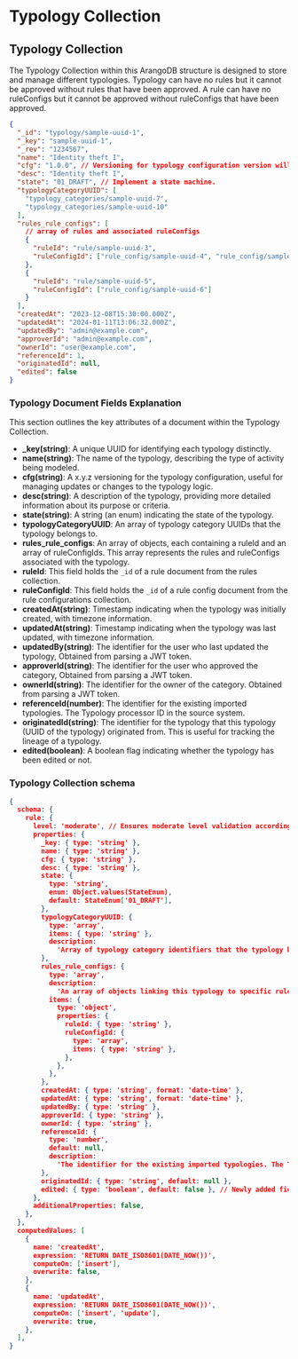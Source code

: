 <!-- SPDX-License-Identifier: Apache-2.0 -->
# Typology Collection

## Typology Collection

The Typology Collection within this ArangoDB structure is designed to store and manage different typologies.
Typology can have no rules but it cannot be approved without rules that have been approved.
A rule can have no ruleConfigs but it cannot be approved without ruleConfigs that have been approved.

```json
{
  "_id": "typology/sample-uuid-1",
  "_key": "sample-uuid-1",
  "_rev": "1234567",
  "name": "Identity theft I",
  "cfg": "1.0.0", // Versioning for typology configuration version will be managed manually in the Front End
  "desc": "Identity theft I",
  "state": "01_DRAFT", // Implement a state machine.
  "typologyCategoryUUID": [
    "typology_categories/sample-uuid-7",
    "typology_categories/sample-uuid-10"
  ],
  "rules_rule_configs": [
    // array of rules and associated ruleConfigs
    {
      "ruleId": "rule/sample-uuid-3",
      "ruleConfigId": ["rule_config/sample-uuid-4", "rule_config/sample-uuid-5"]
    },
    {
      "ruleId": "rule/sample-uuid-5",
      "ruleConfigId": ["rule_config/sample-uuid-6"]
    }
  ],
  "createdAt": "2023-12-08T15:30:00.000Z",
  "updatedAt": "2024-01-11T13:06:32.000Z",
  "updatedBy": "admin@example.com",
  "approverId": "admin@example.com",
  "ownerId": "user@example.com",
  "referenceId": 1,
  "originatedId": null,
  "edited": false
}
```

### Typology Document Fields Explanation

This section outlines the key attributes of a document within the Typology Collection.

- **\_key(string)**: A unique UUID for identifying each typology distinctly.
- **name(string)**: The name of the typology, describing the type of activity being modeled.
- **cfg(string)**: A x.y.z versioning for the typology configuration, useful for managing updates or changes to the typology logic.
- **desc(string)**: A description of the typology, providing more detailed information about its purpose or criteria.
- **state(string)**: A string (an enum) indicating the state of the typology.
- **typologyCategoryUUID**: An array of typology category UUIDs that the typology belongs to.
- **rules_rule_configs**: An array of objects, each containing a ruleId and an array of ruleConfigIds. This array represents the rules and ruleConfigs associated with the typology.
- **ruleId**: This field holds the `_id` of a rule document from the rules collection.
- **ruleConfigId**: This field holds the `_id` of a rule config document from the rule configurations collection.
- **createdAt(string)**: Timestamp indicating when the typology was initially created, with timezone information.
- **updatedAt(string)**: Timestamp indicating when the typology was last updated, with timezone information.
- **updatedBy(string)**: The identifier for the user who last updated the typology, Obtained from parsing a JWT token.
- **approverId(string)**: The identifier for the user who approved the category, Obtained from parsing a JWT token.
- **ownerId(string)**: The identifier for the owner of the category. Obtained from parsing a JWT token.
- **referenceId(number)**: The identifier for the existing imported typologies. The Typology processor ID in the source system.
- **originatedId(string)**: The identifier for the typology that this typology (UUID of the typology) originated from. This is useful for tracking the lineage of a typology.
- **edited(boolean)**: A boolean flag indicating whether the typology has been edited or not.

### Typology Collection schema

```json
{
  schema: {
    rule: {
      level: 'moderate', // Ensures moderate level validation according to ArangoDB documentation
      properties: {
        _key: { type: 'string' },
        name: { type: 'string' },
        cfg: { type: 'string' },
        desc: { type: 'string' },
        state: {
          type: 'string',
          enum: Object.values(StateEnum),
          default: StateEnum['01_DRAFT'],
        },
        typologyCategoryUUID: {
          type: 'array',
          items: { type: 'string' },
          description:
            'Array of typology category identifiers that the typology belongs to.',
        },
        rules_rule_configs: {
          type: 'array',
          description:
            'An array of objects linking this typology to specific rules and their configurations. Each object contains a ruleId and an array of associated ruleConfigIds, establishing a direct connection between the typology and its applicable rules and settings.',
          items: {
            type: 'object',
            properties: {
              ruleId: { type: 'string' },
              ruleConfigId: {
                type: 'array',
                items: { type: 'string' },
              },
            },
          },
        },
        createdAt: { type: 'string', format: 'date-time' },
        updatedAt: { type: 'string', format: 'date-time' },
        updatedBy: { type: 'string' },
        approverId: { type: 'string' },
        ownerId: { type: 'string' },
        referenceId: {
          type: 'number',
          default: null,
          description:
            'The identifier for the existing imported typologies. The Typology processor ID in the source system.',
        },
        originatedId: { type: 'string', default: null },
        edited: { type: 'boolean', default: false }, // Newly added field to track if the document has been edited
      },
      additionalProperties: false,
    },
  },
  computedValues: [
    {
      name: 'createdAt',
      expression: 'RETURN DATE_ISO8601(DATE_NOW())',
      computeOn: ['insert'],
      overwrite: false,
    },
    {
      name: 'updatedAt',
      expression: 'RETURN DATE_ISO8601(DATE_NOW())',
      computeOn: ['insert', 'update'],
      overwrite: true,
    },
  ],
}
```
